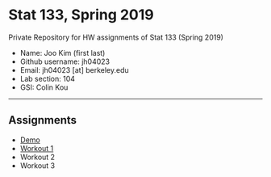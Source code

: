 # Stat 133, Spring 2019

Private Repository for HW assignments of Stat 133 (Spring 2019)

- Name: Joo Kim (first last)
- Github username: jh04023
- Email: jh04023 [at] berkeley.edu
- Lab section: 104
- GSI: Colin Kou

-----

## Assignments

- [Demo](demo)
- [Workout 1](workout1)
- Workout 2
- Workout 3


